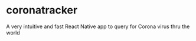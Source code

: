 # coronatracker
A very intuitive and fast React Native app to query for Corona virus thru the world
